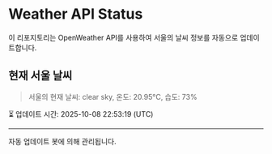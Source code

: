 
# Weather API Status

이 리포지토리는 OpenWeather API를 사용하여 서울의 날씨 정보를 자동으로 업데이트합니다.

## 현재 서울 날씨
> 서울의 현재 날씨: clear sky, 온도: 20.95°C, 습도: 73%

⏳ 업데이트 시간: 2025-10-08 22:53:19 (UTC)

---
자동 업데이트 봇에 의해 관리됩니다.
